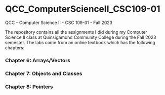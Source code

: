 # QCC_ComputerScienceII_CSC109-01
QCC - Computer Science II - CSC 109-01 - Fall 2023

The repository contains all the assignments I did during my Computer Science II class at Quinsigamond Community College during the Fall 2023 semester. The labs come from an online textbook which has the following chapters:
### Chapter 6: Arrays/Vectors
### Chapter 7: Objects and Classes
### Chapter 8: Pointers
